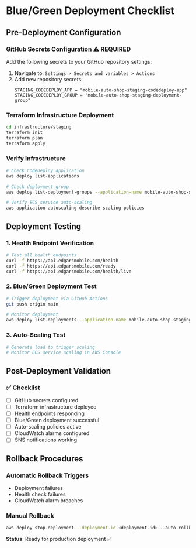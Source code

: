 # Blue/Green Deployment Checklist

## Pre-Deployment Configuration

### GitHub Secrets Configuration ⚠️ REQUIRED
Add the following secrets to your GitHub repository settings:

1. Navigate to: `Settings > Secrets and variables > Actions`
2. Add new repository secrets:
   ```
   STAGING_CODEDEPLOY_APP = "mobile-auto-shop-staging-codedeploy-app"
   STAGING_CODEDEPLOY_GROUP = "mobile-auto-shop-staging-deployment-group"
   ```

### Terraform Infrastructure Deployment
```bash
cd infrastructure/staging
terraform init
terraform plan
terraform apply
```

### Verify Infrastructure
```bash
# Check CodeDeploy application
aws deploy list-applications

# Check deployment group
aws deploy list-deployment-groups --application-name mobile-auto-shop-staging-codedeploy-app

# Verify ECS service auto-scaling
aws application-autoscaling describe-scaling-policies
```

## Deployment Testing

### 1. Health Endpoint Verification
```bash
# Test all health endpoints
curl -f https://api.edgarsmobile.com/health
curl -f https://api.edgarsmobile.com/ready
curl -f https://api.edgarsmobile.com/health/live
```

### 2. Blue/Green Deployment Test
```bash
# Trigger deployment via GitHub Actions
git push origin main

# Monitor deployment
aws deploy list-deployments --application-name mobile-auto-shop-staging-codedeploy-app
```

### 3. Auto-Scaling Test
```bash
# Generate load to trigger scaling
# Monitor ECS service scaling in AWS Console
```

## Post-Deployment Validation

### ✅ Checklist
- [ ] GitHub secrets configured
- [ ] Terraform infrastructure deployed
- [ ] Health endpoints responding
- [ ] Blue/Green deployment successful
- [ ] Auto-scaling policies active
- [ ] CloudWatch alarms configured
- [ ] SNS notifications working

## Rollback Procedures

### Automatic Rollback Triggers
- Deployment failures
- Health check failures
- CloudWatch alarm breaches

### Manual Rollback
```bash
aws deploy stop-deployment --deployment-id <deployment-id> --auto-rollback-enabled
```

**Status**: Ready for production deployment ✅
